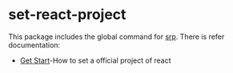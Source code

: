 # set-react-project 

This package includes the global command for [srp](https://github.com/huangsisheng/set-react-project). 
There is refer documentation:
- [Get Start](http://43.136.181.170)-How to set a official project of react